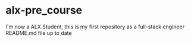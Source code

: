 # alx-pre_course
I'm now a ALX Student, this is my first repository as a full-stack engineer
README.md file up to date
